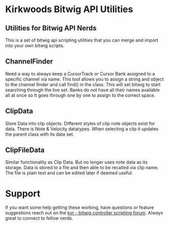# Kirkwoods Bitwig API Utilities
## Utilities for Bitwig API Nerds 

This is a set of bitwig api scripting utilities that you can merge and import into your own bitwig scripts.

## ChannelFinder
Need a way to always keep a CursorTrack or Cursor Bank assigned to a specific channel via name. This tool allows you to assign a string and object to the channel finder and call find() in the class. This will set bitwig to start searching through the live set. Banks do not have all their names available all at once so It goes through one by one to assign to the correct space.

## ClipData
Store Data into clip objects. Different styles of clip note objects exist for data. There is Note & Velocity datatypes. When selecting a clip it updates the parent class with its data set.

## ClipFileData
Similar functionality as Clip Data. But no longer uses note data as its storage. Data is stored to a file and then able to be recalled via clip name. The file is plain text and can be edited later if deemed useful.


# Support
If you want some help getting these working, have questions or feature suggestions reach out on the [kvr - bitwig controller scripting forum]( https://www.kvraudio.com/forum/viewforum.php?f=268). Always great to connect to fellow nerds.
